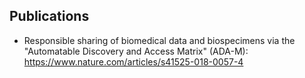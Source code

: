 ## Publications
* Responsible sharing of biomedical data and biospecimens via the "Automatable Discovery and Access Matrix" (ADA-M): https://www.nature.com/articles/s41525-018-0057-4
